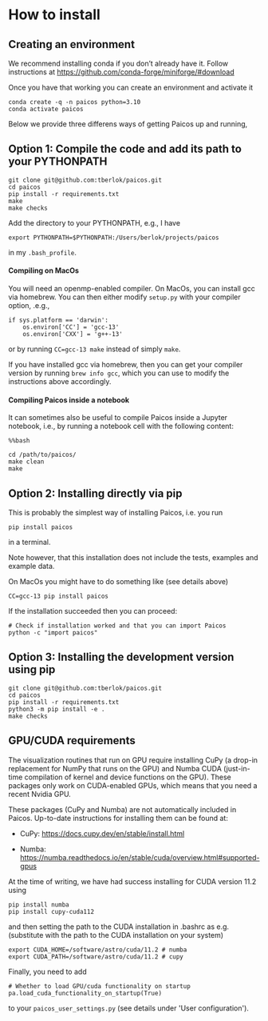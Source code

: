 # How to install

## Creating an environment

We recommend installing conda if you don’t already have it. Follow instructions at <https://github.com/conda-forge/miniforge/#download>

Once you have that working you can create an environment and activate it
```
conda create -q -n paicos python=3.10
conda activate paicos
```

Below we provide three differens ways of getting Paicos up and running,

## Option 1: Compile the code and add its path to your PYTHONPATH 
```
git clone git@github.com:tberlok/paicos.git
cd paicos
pip install -r requirements.txt 
make
make checks
```

Add the directory to your PYTHONPATH, e.g., I have
```
export PYTHONPATH=$PYTHONPATH:/Users/berlok/projects/paicos
```
in my `.bash_profile`.

#### Compiling on MacOs

You will need an openmp-enabled compiler. On MacOs, you can install gcc via homebrew.
You can then either modify `setup.py` with your
compiler option, .e.g.,
```
if sys.platform == 'darwin':
    os.environ['CC'] = 'gcc-13'
    os.environ['CXX'] = 'g++-13'
```
or by running `CC=gcc-13 make` instead of simply `make`.

If you have installed gcc via homebrew, then you can get your compiler version by running
`brew info gcc`, which you can use to modify the instructions above accordingly.


#### Compiling Paicos inside a notebook
It can sometimes also be useful to compile Paicos inside a Jupyter notebook, i.e.,
by running a notebook cell with the following content:
```
%%bash

cd /path/to/paicos/
make clean
make
```

## Option 2: Installing directly via pip

This is probably the simplest way of installing Paicos, i.e. you run
```
pip install paicos
```
in a terminal.

Note however, that this installation does not include the tests, examples
and example data.

On MacOs you might have to do something like (see details above)
```
CC=gcc-13 pip install paicos
```
If the installation succeeded then you can proceed:
```
# Check if installation worked and that you can import Paicos 
python -c "import paicos"
```

## Option 3: Installing the development version using pip 
```
git clone git@github.com:tberlok/paicos.git
cd paicos
pip install -r requirements.txt 
python3 -m pip install -e .
make checks
```

## GPU/CUDA requirements

The visualization routines that run on GPU require installing CuPy (a drop-in replacement
for NumPy that runs on the GPU) and Numba CUDA (just-in-time compilation of kernel
and device functions on the GPU). These packages only work on CUDA-enabled GPUs,
which means that you need a recent Nvidia GPU.

These packages (CuPy and Numba) are not automatically included in Paicos.
Up-to-date instructions for installing them can be found at:

- CuPy: https://docs.cupy.dev/en/stable/install.html

- Numba: https://numba.readthedocs.io/en/stable/cuda/overview.html#supported-gpus

At the time of writing, we have had success installing for CUDA version
11.2 using

```
pip install numba
pip install cupy-cuda112
```
and then setting the path to the CUDA installation in .bashrc as e.g.
(substitute with the path to the CUDA installation on your system)
```
export CUDA_HOME=/software/astro/cuda/11.2 # numba
export CUDA_PATH=/software/astro/cuda/11.2 # cupy
```

Finally, you need to add
```
# Whether to load GPU/cuda functionality on startup
pa.load_cuda_functionality_on_startup(True)
```
to your `paicos_user_settings.py` (see details under 'User configuration').


